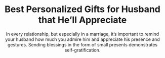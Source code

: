 ---
layout: post
title: Best Personalized Gifts for Husband that He’ll Appreciate
subtitle: In every relationship, but especially in a marriage, it’s important to remind your husband how much you admire him and appreciate his presence and gestures. Sending blessings in the form of small presents demonstrates self-gratification.
header-img: "img/post/2023/09/copied/medium_personalized_gifts_for_husband_eadad67422.png"
header-style: text
permalink: "/personalized-gifts-for-husband/"
catalog: true
tags:
  - Recipients 
  - Men
---  